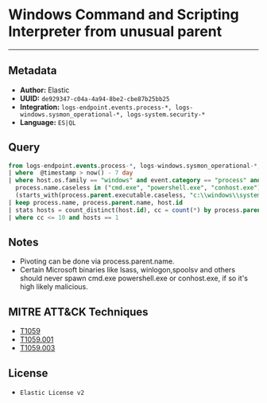 # Windows Command and Scripting Interpreter from unusual parent

---

## Metadata

- **Author:** Elastic
- **UUID:** `de929347-c04a-4a94-8be2-cbe87b25bb25`
- **Integration:** `logs-endpoint.events.process-*, logs-windows.sysmon_operational-*, logs-system.security-*`
- **Language:** `ES|QL`

## Query

```sql
from logs-endpoint.events.process-*, logs-windows.sysmon_operational-*, logs-system.security-*
| where  @timestamp > now() - 7 day
| where host.os.family == "windows" and event.category == "process" and event.action in ("start", "Process creation", "created-process") and 
  process.name.caseless in ("cmd.exe", "powershell.exe", "conhost.exe") and 
  (starts_with(process.parent.executable.caseless, "c:\\windows\\system32") or starts_with(process.parent.executable.caseless, "c:\\windows\\syswow64"))
| keep process.name, process.parent.name, host.id
| stats hosts = count_distinct(host.id), cc = count(*) by process.parent.name
| where cc <= 10 and hosts == 1
```

## Notes

- Pivoting can be done via process.parent.name.
- Certain Microsoft binaries like lsass, winlogon,spoolsv and others should never spawn cmd.exe powershell.exe or conhost.exe, if so it's high likely malicious.
## MITRE ATT&CK Techniques

- [T1059](https://attack.mitre.org/techniques/T1059)
- [T1059.001](https://attack.mitre.org/techniques/T1059/001)
- [T1059.003](https://attack.mitre.org/techniques/T1059/003)

## License

- `Elastic License v2`
